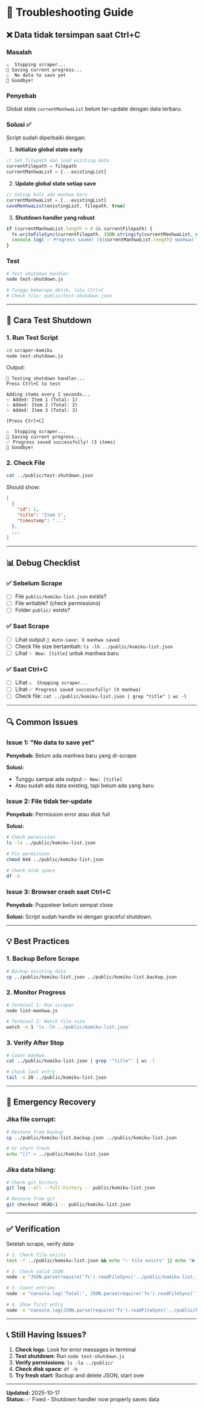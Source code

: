 # 🔧 Troubleshooting Guide

## ❌ Data tidak tersimpan saat Ctrl+C

### Masalah
```
⚠️  Stopping scraper...
💾 Saving current progress...
⚠️  No data to save yet
👋 Goodbye!
```

### Penyebab
Global state `currentManhwaList` belum ter-update dengan data terbaru.

### Solusi ✅
Script sudah diperbaiki dengan:

1. **Initialize global state early**
```javascript
// Set filepath dan load existing data
currentFilepath = filepath
currentManhwaList = [...existingList]
```

2. **Update global state setiap save**
```javascript
// Setiap kali ada manhwa baru
currentManhwaList = [...existingList]
saveManhwaList(existingList, filepath, true)
```

3. **Shutdown handler yang robust**
```javascript
if (currentManhwaList.length > 0 && currentFilepath) {
  fs.writeFileSync(currentFilepath, JSON.stringify(currentManhwaList, null, 2))
  console.log(`✅ Progress saved! (${currentManhwaList.length} manhwa)`)
}
```

### Test
```bash
# Test shutdown handler
node test-shutdown.js

# Tunggu beberapa detik, lalu Ctrl+C
# Check file: public/test-shutdown.json
```

---

## 🧪 Cara Test Shutdown

### 1. Run Test Script
```bash
cd scraper-komiku
node test-shutdown.js
```

Output:
```
🧪 Testing shutdown handler...
Press Ctrl+C to test

Adding items every 2 seconds...
✨ Added: Item 1 (Total: 1)
✨ Added: Item 2 (Total: 2)
✨ Added: Item 3 (Total: 3)

[Press Ctrl+C]

⚠️  Stopping scraper...
💾 Saving current progress...
✅ Progress saved successfully! (3 items)
👋 Goodbye!
```

### 2. Check File
```bash
cat ../public/test-shutdown.json
```

Should show:
```json
[
  {
    "id": 1,
    "title": "Item 1",
    "timestamp": "..."
  },
  ...
]
```

---

## 📊 Debug Checklist

### ✅ Sebelum Scrape
- [ ] File `public/komiku-list.json` exists?
- [ ] File writable? (check permissions)
- [ ] Folder `public/` exists?

### ✅ Saat Scrape
- [ ] Lihat output `💾 Auto-save: X manhwa saved`
- [ ] Check file size bertambah: `ls -lh ../public/komiku-list.json`
- [ ] Lihat `✨ New: [title]` untuk manhwa baru

### ✅ Saat Ctrl+C
- [ ] Lihat `⚠️  Stopping scraper...`
- [ ] Lihat `✅ Progress saved successfully! (X manhwa)`
- [ ] Check file: `cat ../public/komiku-list.json | grep "title" | wc -l`

---

## 🔍 Common Issues

### Issue 1: "No data to save yet"
**Penyebab:** Belum ada manhwa baru yang di-scrape

**Solusi:**
- Tunggu sampai ada output `✨ New: [title]`
- Atau sudah ada data existing, tapi belum ada yang baru

### Issue 2: File tidak ter-update
**Penyebab:** Permission error atau disk full

**Solusi:**
```bash
# Check permission
ls -la ../public/komiku-list.json

# Fix permission
chmod 644 ../public/komiku-list.json

# Check disk space
df -h
```

### Issue 3: Browser crash saat Ctrl+C
**Penyebab:** Puppeteer belum sempat close

**Solusi:**
Script sudah handle ini dengan graceful shutdown.

---

## 💡 Best Practices

### 1. Backup Before Scrape
```bash
# Backup existing data
cp ../public/komiku-list.json ../public/komiku-list.backup.json
```

### 2. Monitor Progress
```bash
# Terminal 1: Run scraper
node list-manhwa.js

# Terminal 2: Watch file size
watch -n 1 'ls -lh ../public/komiku-list.json'
```

### 3. Verify After Stop
```bash
# Count manhwa
cat ../public/komiku-list.json | grep '"title"' | wc -l

# Check last entry
tail -n 20 ../public/komiku-list.json
```

---

## 🚨 Emergency Recovery

### Jika file corrupt:
```bash
# Restore from backup
cp ../public/komiku-list.backup.json ../public/komiku-list.json

# Or start fresh
echo "[]" > ../public/komiku-list.json
```

### Jika data hilang:
```bash
# Check git history
git log --all --full-history -- public/komiku-list.json

# Restore from git
git checkout HEAD~1 -- public/komiku-list.json
```

---

## ✅ Verification

Setelah scrape, verify data:

```bash
# 1. Check file exists
test -f ../public/komiku-list.json && echo "✅ File exists" || echo "❌ File missing"

# 2. Check valid JSON
node -e "JSON.parse(require('fs').readFileSync('../public/komiku-list.json'))" && echo "✅ Valid JSON" || echo "❌ Invalid JSON"

# 3. Count entries
node -e "console.log('Total:', JSON.parse(require('fs').readFileSync('../public/komiku-list.json')).length)"

# 4. Show first entry
node -e "console.log(JSON.parse(require('fs').readFileSync('../public/komiku-list.json'))[0])"
```

---

## 📞 Still Having Issues?

1. **Check logs**: Look for error messages in terminal
2. **Test shutdown**: Run `node test-shutdown.js`
3. **Verify permissions**: `ls -la ../public/`
4. **Check disk space**: `df -h`
5. **Try fresh start**: Backup and delete JSON, start over

---

**Updated:** 2025-10-17  
**Status:** ✅ Fixed - Shutdown handler now properly saves data
